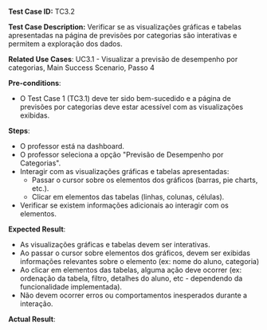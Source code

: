 **Test Case ID:** TC3.2

**Test Case Description:**  Verificar se as visualizações gráficas e tabelas apresentadas na página de previsões por categorias são interativas e permitem a exploração dos dados.

**Related Use Cases**: UC3.1 - Visualizar a previsão de desempenho por categorias, Main Success Scenario, Passo 4

**Pre-conditions**:
- O Test Case 1 (TC3.1) deve ter sido bem-sucedido e a página de previsões por categorias deve estar acessível com as visualizações exibidas.

**Steps**:
- O professor está na dashboard.
- O professor seleciona a opção "Previsão de Desempenho por Categorias".
- Interagir com as visualizações gráficas e tabelas apresentadas:
    - Passar o cursor sobre os elementos dos gráficos (barras, pie charts, etc.).
    - Clicar em elementos das tabelas (linhas, colunas, células).
- Verificar se existem informações adicionais ao interagir com os elementos.

**Expected Result**:
- As visualizações gráficas e tabelas devem ser interativas.
- Ao passar o cursor sobre elementos dos gráficos, devem ser exibidas informações relevantes sobre o elemento (ex: nome do aluno, categoria)
- Ao clicar em elementos das tabelas, alguma ação deve ocorrer (ex: ordenação da tabela, filtro, detalhes do aluno, etc - dependendo da funcionalidade implementada).
- Não devem ocorrer erros ou comportamentos inesperados durante a interação.

**Actual Result**: